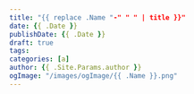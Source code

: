 ```yaml
---
title: "{{ replace .Name "-" " " | title }}"
date: {{ .Date }}
publishDate: {{ .Date }}
draft: true
tags: 
categories: [a]
author: {{ .Site.Params.author }}
ogImage: "/images/ogImage/{{ .Name }}.png"
---
```


